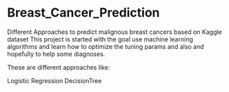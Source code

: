 # Breast_Cancer_Prediction
Different Approaches to predict malignous breast cancers based on Kaggle dataset
This project is started with the goal use machine learning algorithms and learn how to optimize the tuning params and also and hopefully to help some diagnoses.

These are different approaches like:

Logistic Regression
DecisionTree

